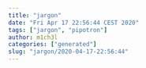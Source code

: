 ```yaml
---
title: "jargon"
date: "Fri Apr 17 22:56:44 CEST 2020"
tags: ["jargon", "pipotron"]
author: m1ch3l
categories: ["generated"]
slug: "jargon/2020-04-17-22:56:44"
---
```



